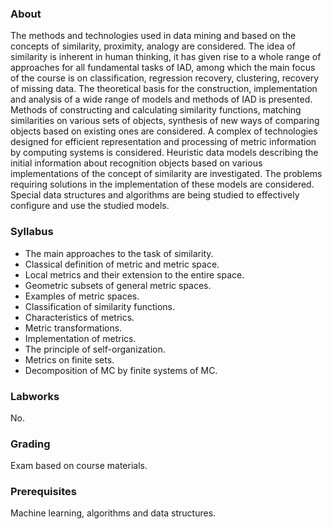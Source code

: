 ### About
The methods and technologies used in data mining and based on the concepts of similarity, proximity, analogy are considered. The idea of similarity is inherent in human thinking, it has given rise to a whole range of approaches for all fundamental tasks of IAD, among which the main focus of the course is on classification, regression recovery, clustering, recovery of missing data.
The theoretical basis for the construction, implementation and analysis of a wide range of models and methods of IAD is presented. Methods of constructing and calculating similarity functions, matching similarities on various sets of objects, synthesis of new ways of comparing objects based on existing ones are considered. A complex of technologies designed for efficient representation and processing of metric information by computing systems is considered.
Heuristic data models describing the initial information about recognition objects based on various implementations of the concept of similarity are investigated. The problems requiring solutions in the implementation of these models are considered. Special data structures and algorithms are being studied to effectively configure and use the studied models.

### Syllabus
* The main approaches to the task of similarity.
* Classical definition of metric and metric space.
* Local metrics and their extension to the entire space.
* Geometric subsets of general metric spaces.
* Examples of metric spaces.
* Classification of similarity functions.
* Characteristics of metrics.
* Metric transformations.
* Implementation of metrics.
* The principle of self-organization.
* Metrics on finite sets.
* Decomposition of MC by finite systems of MC.

### Labworks
No.

### Grading
Exam based on course materials.

### Prerequisites
Machine learning, algorithms and data structures.
